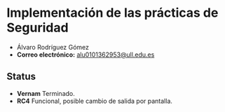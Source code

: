 # Implementación de las prácticas de Seguridad

* Álvaro Rodríguez Gómez 
* **Correo electrónico:** alu0101362953@ull.edu.es

## Status

* **Vernam** Terminado.
* **RC4**    Funcional, posible cambio de salida por pantalla.